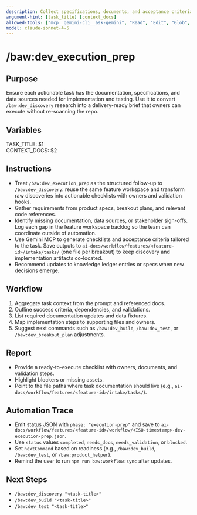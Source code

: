 ```yaml
---
description: Collect specifications, documents, and acceptance criteria for a breakout task
argument-hint: [task_title] [context_docs]
allowed-tools: ["mcp__gemini-cli__ask-gemini", "Read", "Edit", "Glob", "Grep", "MultiEdit", "Bash"]
model: claude-sonnet-4-5
---
```


# /baw:dev_execution_prep

## Purpose
Ensure each actionable task has the documentation, specifications, and data sources needed for implementation and testing.
Use it to convert `/baw:dev_discovery` research into a delivery-ready brief that owners can execute without re-scanning the repo.

## Variables
TASK_TITLE: $1  
CONTEXT_DOCS: $2

## Instructions
- Treat `/baw:dev_execution_prep` as the structured follow-up to `/baw:dev_discovery`: reuse the same feature workspace and transform raw
  discoveries into actionable checklists with owners and validation hooks.
- Gather requirements from product specs, breakout plans, and relevant code references.
- Identify missing documentation, data sources, or stakeholder sign-offs. Log each gap in the feature workspace backlog so the
  team can coordinate outside of automation.
- Use Gemini MCP to generate checklists and acceptance criteria tailored to the task. Save outputs to
  `ai-docs/workflow/features/<feature-id>/intake/tasks/` (one file per breakout) to keep discovery and implementation artifacts
  co-located.
- Recommend updates to knowledge ledger entries or specs when new decisions emerge.

## Workflow
1. Aggregate task context from the prompt and referenced docs.
2. Outline success criteria, dependencies, and validations.
3. List required documentation updates and data fixtures.
4. Map implementation steps to supporting files and owners.
5. Suggest next commands such as `/baw:dev_build`, `/baw:dev_test`, or `/baw:dev_breakout_plan` adjustments.

## Report
- Provide a ready-to-execute checklist with owners, documents, and validation steps.
- Highlight blockers or missing assets.
- Point to the file paths where task documentation should live (e.g., `ai-docs/workflow/features/<feature-id>/intake/tasks/`).

## Automation Trace
- Emit status JSON with `phase: "execution-prep"` and save to `ai-docs/workflow/features/<feature-id>/workflow/<ISO-timestamp>-dev-execution-prep.json`.
- Use `status` values `completed`, `needs_docs`, `needs_validation`, or `blocked`.
- Set `nextCommand` based on readiness (e.g., `/baw:dev_build`, `/baw:dev_test`, or `/baw:product_helper`).
- Remind the user to run `npm run baw:workflow:sync` after updates.

## Next Steps
- `/baw:dev_discovery "<task-title>"`
- `/baw:dev_build "<task-title>"`
- `/baw:dev_test "<task-title>"`
